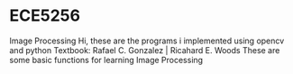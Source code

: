 # ECE5256
Image Processing 
Hi, these are the programs i implemented using opencv and python
Textbook: Rafael C. Gonzalez | Ricahard E. Woods
These are some basic functions for learning Image Processing


